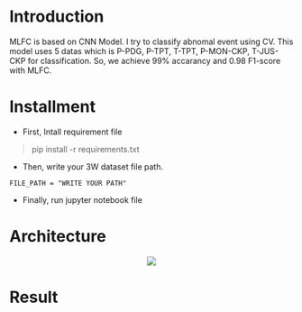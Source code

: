 
# Introduction
MLFC is based on CNN Model. I try to classify abnomal event using CV. This model uses 5 datas which is P-PDG, P-TPT, T-TPT, P-MON-CKP, T-JUS-CKP for classification. So, we achieve 99% accarancy and 0.98 F1-score with MLFC.

# Installment
- First, Intall requirement file
> pip install -r requirements.txt


- Then, write your 3W dataset file path.
```
FILE_PATH = "WRITE YOUR PATH"
```


- Finally, run jupyter notebook file


# Architecture
<p align="center">
<img src="https://github.com/lofootve/geo-con/assets/119021264/e4b9f49c-e109-4818-abce-208961c11ba9">
</p>



# Result
